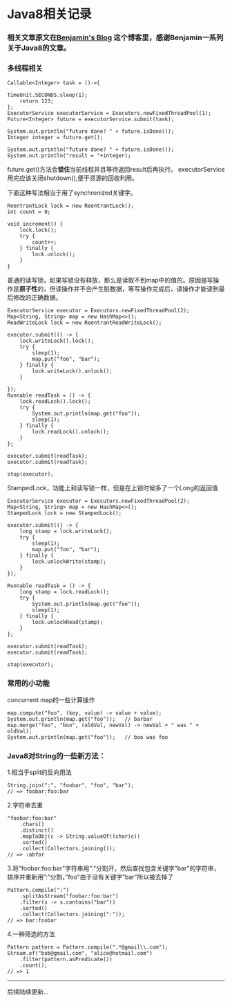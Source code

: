 # Java8相关记录

### 相关文章原文在[Benjamin's Blog](http://winterbe.com/blog/) 这个博客里，感谢Benjamin一系列关于Java8的文章。

### 多线程相关

    Callable<Integer> task = ()->{

    TimeUnit.SECONDS.sleep(1);
    	return 123;
	};
	ExecutorService executorService = Executors.newFixedThreadPool(1);
	Future<Integer> future = executorService.submit(task);

	System.out.println("future done? " + future.isDone());
	Integer integer = future.get();

	System.out.println("future done? " + future.isDone());
	System.out.println("result = "+integer);
future.get()方法会**锁住**当前线程并且等待返回result后再执行。
executorService用完应该关闭shutdown(),便于资源的回收利用。


下面这种写法相当于用了synchronized关键字。

	ReentrantLock lock = new ReentrantLock();
	int count = 0;

	void increment() {
	    lock.lock();
	    try {
	        count++;
	    } finally {
	        lock.unlock();
	    }
	}

普通的读写锁，如果写锁没有释放，那么是读取不到map中的值的。原因是写操作是**原子性**的，但读操作并不会产生脏数据，等写操作完成后，读操作才能读到最后修改的正确数据。


	ExecutorService executor = Executors.newFixedThreadPool(2);
	Map<String, String> map = new HashMap<>();
	ReadWriteLock lock = new ReentrantReadWriteLock();

	executor.submit(() -> {
	    lock.writeLock().lock();
	    try {
	        sleep(1);
	        map.put("foo", "bar");
	    } finally {
	        lock.writeLock().unlock();
	    }

	});
	Runnable readTask = () -> {
	    lock.readLock().lock();
	    try {
	        System.out.println(map.get("foo"));
	        sleep(1);
	    } finally {
	        lock.readLock().unlock();
	    }
	};

	executor.submit(readTask);
	executor.submit(readTask);

	stop(executor);

StampedLock，功能上和读写锁一样，但是在上锁时候多了一个Long的返回值


	ExecutorService executor = Executors.newFixedThreadPool(2);
	Map<String, String> map = new HashMap<>();
	StampedLock lock = new StampedLock();

	executor.submit(() -> {
	    long stamp = lock.writeLock();
	    try {
	        sleep(1);
	        map.put("foo", "bar");
	    } finally {
	        lock.unlockWrite(stamp);
	    }
	});

	Runnable readTask = () -> {
	    long stamp = lock.readLock();
	    try {
	        System.out.println(map.get("foo"));
	        sleep(1);
	    } finally {
	        lock.unlockRead(stamp);
	    }
	};

	executor.submit(readTask);
	executor.submit(readTask);

	stop(executor);

### 常用的小功能

concurrent map的一些计算操作

	map.compute("foo", (key, value) -> value + value);
	System.out.println(map.get("foo"));   // barbar
	map.merge("foo", "boo", (oldVal, newVal) -> newVal + " was " + oldVal);
	System.out.println(map.get("foo"));   // boo was foo


### Java8对String的一些新方法：

1.相当于split的反向用法

	String.join(":", "foobar", "foo", "bar");
	// => foobar:foo:bar

2.字符串去重

	"foobar:foo:bar"
	    .chars()
	    .distinct()
	    .mapToObj(c -> String.valueOf((char)c))
	    .sorted()
	    .collect(Collectors.joining());
	// => :abfor

3.将”foobar:foo:bar"字符串用”:"分割开，然后查找包含关键字”bar"的字符串，排序并重新用”:”分割，”foo"由于没有关键字”bar”所以被去掉了


	Pattern.compile(":")
	    .splitAsStream("foobar:foo:bar")
	    .filter(s -> s.contains("bar"))
	    .sorted()
	    .collect(Collectors.joining(":"));
	// => bar:foobar

4.一种筛选的方法

	Pattern pattern = Pattern.compile(".*@gmail\\.com");
	Stream.of("bob@gmail.com", "alice@hotmail.com")
	    .filter(pattern.asPredicate())
	    .count();
	// => 1

---
后续陆续更新...